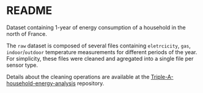 

README
==========

Dataset containing 1-year of energy consumption of a household in the north of France. 

The `raw` dataset is composed of several files containing `eletrcicity`, `gas`, `indoor`/`outdoor` temperature measurements for different periods of the year. For simplicity, these files were cleaned and agregated into a single file per sensor type.

Details about the cleaning operations are available at the [Triple-A-household-energy-analysis](https://github.com/javieraespinosa/Triple-A-household-energy-analysis) repository. 

